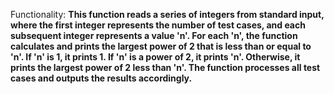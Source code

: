 Functionality: **This function reads a series of integers from standard input, where the first integer represents the number of test cases, and each subsequent integer represents a value 'n'. For each 'n', the function calculates and prints the largest power of 2 that is less than or equal to 'n'. If 'n' is 1, it prints 1. If 'n' is a power of 2, it prints 'n'. Otherwise, it prints the largest power of 2 less than 'n'. The function processes all test cases and outputs the results accordingly.**